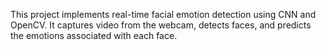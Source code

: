 This project implements real-time facial emotion detection using CNN and OpenCV. It captures video from the webcam, detects faces, and predicts the emotions associated with each face.
